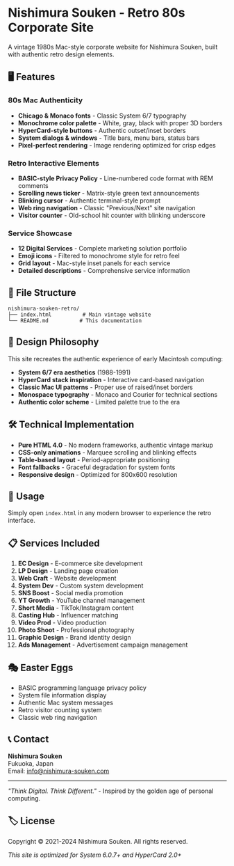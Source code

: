 # Nishimura Souken - Retro 80s Corporate Site

A vintage 1980s Mac-style corporate website for Nishimura Souken, built with authentic retro design elements.

## 🖥️ Features

### 80s Mac Authenticity
- **Chicago & Monaco fonts** - Classic System 6/7 typography
- **Monochrome color palette** - White, gray, black with proper 3D borders
- **HyperCard-style buttons** - Authentic outset/inset borders
- **System dialogs & windows** - Title bars, menu bars, status bars
- **Pixel-perfect rendering** - Image rendering optimized for crisp edges

### Retro Interactive Elements
- **BASIC-style Privacy Policy** - Line-numbered code format with REM comments
- **Scrolling news ticker** - Matrix-style green text announcements
- **Blinking cursor** - Authentic terminal-style prompt
- **Web ring navigation** - Classic "Previous/Next" site navigation
- **Visitor counter** - Old-school hit counter with blinking underscore

### Service Showcase
- **12 Digital Services** - Complete marketing solution portfolio
- **Emoji icons** - Filtered to monochrome style for retro feel
- **Grid layout** - Mac-style inset panels for each service
- **Detailed descriptions** - Comprehensive service information

## 📁 File Structure

```
nishimura-souken-retro/
├── index.html          # Main vintage website
└── README.md          # This documentation
```

## 🎨 Design Philosophy

This site recreates the authentic experience of early Macintosh computing:

- **System 6/7 era aesthetics** (1988-1991)
- **HyperCard stack inspiration** - Interactive card-based navigation
- **Classic Mac UI patterns** - Proper use of raised/inset borders
- **Monospace typography** - Monaco and Courier for technical sections
- **Authentic color scheme** - Limited palette true to the era

## 🛠️ Technical Implementation

- **Pure HTML 4.0** - No modern frameworks, authentic vintage markup
- **CSS-only animations** - Marquee scrolling and blinking effects
- **Table-based layout** - Period-appropriate positioning
- **Font fallbacks** - Graceful degradation for system fonts
- **Responsive design** - Optimized for 800x600 resolution

## 🚀 Usage

Simply open `index.html` in any modern browser to experience the retro interface.

## 📋 Services Included

1. **EC Design** - E-commerce site development
2. **LP Design** - Landing page creation
3. **Web Craft** - Website development
4. **System Dev** - Custom system development
5. **SNS Boost** - Social media promotion
6. **YT Growth** - YouTube channel management
7. **Short Media** - TikTok/Instagram content
8. **Casting Hub** - Influencer matching
9. **Video Prod** - Video production
10. **Photo Shoot** - Professional photography
11. **Graphic Design** - Brand identity design
12. **Ads Management** - Advertisement campaign management

## 🎭 Easter Eggs

- BASIC programming language privacy policy
- System file information display
- Authentic Mac system messages
- Retro visitor counting system
- Classic web ring navigation

## 📞 Contact

**Nishimura Souken**  
Fukuoka, Japan  
Email: info@nishimura-souken.com

---

*"Think Digital. Think Different."* - Inspired by the golden age of personal computing.

## 🏷️ License

Copyright © 2021-2024 Nishimura Souken. All rights reserved.

*This site is optimized for System 6.0.7+ and HyperCard 2.0+*